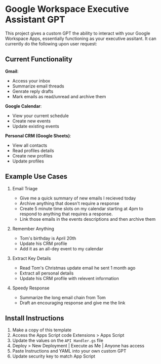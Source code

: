 # Google Workspace Executive Assistant GPT
This project gives a custom GPT the ability to interact with your Google Workspace Apps, essentially functioning as your executive assitant. It can currently do the following upon user request:

## Current Functionality
**Gmail**:
  - Access your inbox
  - Summarize email threads
  - Genrate reply drafts
  - Mark emails as read/unread and archive them

**Google Calendar**:
  - View your current schedule
  - Create new events
  - Update existing events

**Personal CRM (Google Sheets)**:
  - View all contacts
  - Read profiles details
  - Create new profiles
  - Update profiles

## Example Use Cases

1) Email Triage
    - Give me a quick summary of new emails I recieved today
    - Archive anything that doesn't require a response
    - Create 5 minute time slots on my calendar starting at 4pm to respond to anything that requires a response.
    - Link those emails in the events descriptions and then archive them

2) Remember Anything
    - Tom's birthday is April 20th
    - Update his CRM profile
    - Add it as an all-dey event to my calendar

3) Extract Key Details
    - Read Tom's Christmas update email he sent 1 month ago
    - Extract all personal details
    - Update his CRM profile with relevent information

4) Speedy Response
    - Summarize the long email chain from Tom
    - Draft an encouraging response and give me the link

## Install Instructions

1) Make a copy of this template
2) Access the Apps Script code Extensions > Apps Script
3) Update the values on the `API Handler.gs` file
4) Deploy > New Deployment | Execute as Me | Anyone has access
5) Paste Instructions and YAML into your own custom GPT
6) Update security key to match App Script
